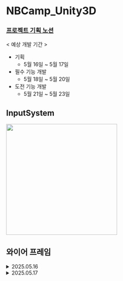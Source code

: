 # NBCamp_Unity3D
### [프로젝트 기획 노션](https://tough-jasmine-54c.notion.site/1f52397b2e6d80dbb4f9d228173504d8?pvs=74)

< 예상 개발 기간 >
- 기획<br>
    - 5월 16일 ~ 5월 17일<br>
- 필수 기능 개발<br>
    - 5월 18일 ~ 5월 20일<br>
- 도전 기능 개발<br>
    - 5월 21일 ~ 5월 23일<br>
## InputSystem
<img src="https://github.com/user-attachments/assets/a90f98ae-9516-4b37-9fdb-7c01a4c29948" width="300"/><br>
## 와이어 프레임
<details>
  <summary>2025.05.16</summary>
  <img src="https://github.com/user-attachments/assets/afe327fd-09ff-4d6f-8836-e6e2d4dc8208"/>
</details>
<details>
  <summary>2025.05.17</summary>
  <img src="https://github.com/user-attachments/assets/f5c91e69-422a-43bd-9186-a18db3a6d318"/>
</details>
